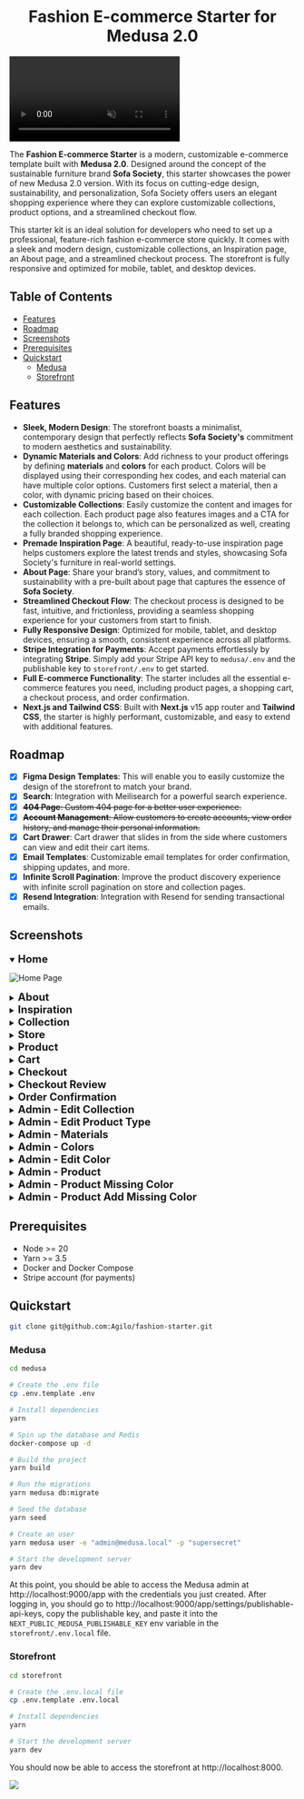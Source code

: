 <h1 align="center">Fashion E-commerce Starter for Medusa 2.0</h1>

<video src="https://github.com/user-attachments/assets/1afe48e4-5a28-4aee-b4bd-e405701d3cc6" controls="controls" muted="muted" playsinline="playsinline"></video>

The **Fashion E-commerce Starter** is a modern, customizable e-commerce template built with **Medusa 2.0**. Designed around the concept of the sustainable furniture brand **Sofa Society**, this starter showcases the power of new Medusa 2.0 version. With its focus on cutting-edge design, sustainability, and personalization, Sofa Society offers users an elegant shopping experience where they can explore customizable collections, product options, and a streamlined checkout flow.

This starter kit is an ideal solution for developers who need to set up a professional, feature-rich fashion e-commerce store quickly. It comes with a sleek and modern design, customizable collections, an Inspiration page, an About page, and a streamlined checkout process. The storefront is fully responsive and optimized for mobile, tablet, and desktop devices.

<h2>Table of Contents</h2>

- [Features](#features)
- [Roadmap](#roadmap)
- [Screenshots](#screenshots)
- [Prerequisites](#prerequisites)
- [Quickstart](#quickstart)
  - [Medusa](#medusa)
  - [Storefront](#storefront)

## Features

- **Sleek, Modern Design**: The storefront boasts a minimalist, contemporary design that perfectly reflects **Sofa Society's** commitment to modern aesthetics and sustainability.
- **Dynamic Materials and Colors**: Add richness to your product offerings by defining **materials** and **colors** for each product. Colors will be displayed using their corresponding hex codes, and each material can have multiple color options. Customers first select a material, then a color, with dynamic pricing based on their choices.
- **Customizable Collections**: Easily customize the content and images for each collection. Each product page also features images and a CTA for the collection it belongs to, which can be personalized as well, creating a fully branded shopping experience.
- **Premade Inspiration Page**: A beautiful, ready-to-use inspiration page helps customers explore the latest trends and styles, showcasing Sofa Society's furniture in real-world settings.
- **About Page**: Share your brand’s story, values, and commitment to sustainability with a pre-built about page that captures the essence of **Sofa Society**.
- **Streamlined Checkout Flow**: The checkout process is designed to be fast, intuitive, and frictionless, providing a seamless shopping experience for your customers from start to finish.
- **Fully Responsive Design**: Optimized for mobile, tablet, and desktop devices, ensuring a smooth, consistent experience across all platforms.
- **Stripe Integration for Payments**: Accept payments effortlessly by integrating **Stripe**. Simply add your Stripe API key to `medusa/.env` and the publishable key to `storefront/.env` to get started.
- **Full E-commerce Functionality**: The starter includes all the essential e-commerce features you need, including product pages, a shopping cart, a checkout process, and order confirmation.
- **Next.js and Tailwind CSS**: Built with **Next.js** v15 app router and **Tailwind CSS**, the starter is highly performant, customizable, and easy to extend with additional features.

## Roadmap
- [x] **Figma Design Templates**: This will enable you to easily customize the design of the storefront to match your brand.
- [x] **Search**: Integration with Meilisearch for a powerful search experience.
- [x] ~~**404 Page**: Custom 404 page for a better user experience.~~
- [x] ~~**Account Management**: Allow customers to create accounts, view order history, and manage their personal information.~~
- [x] **Cart Drawer**: Cart drawer that slides in from the side where customers can view and edit their cart items.
- [x] **Email Templates**: Customizable email templates for order confirmation, shipping updates, and more.
- [x] **Infinite Scroll Pagination**: Improve the product discovery experience with infinite scroll pagination on store and collection pages.
- [x] **Resend Integration**: Integration with Resend for sending transactional emails.

## Screenshots

<details open="open">
<summary><strong style="font-size: 1.15rem">Home</strong></summary>

![Home Page](./media/home.jpeg)
</details>

<details>
<summary><strong style="font-size: 1.15rem">About</strong></summary>

![About Page](./media/about.jpeg)
</details>

<details>
<summary><strong style="font-size: 1.15rem">Inspiration</strong></summary>

![Inspiration Page](./media/inspiration.jpeg)
</details>

<details>
<summary><strong style="font-size: 1.15rem">Collection</strong></summary>

![Collection Page](./media/collection.jpeg)
</details>

<details>
<summary><strong style="font-size: 1.15rem">Store</strong></summary>

![Store Page](./media/store.jpeg)
</details>

<details>
<summary><strong style="font-size: 1.15rem">Product</strong></summary>

![Product Page](./media/product.jpeg)
</details>

<details>
<summary><strong style="font-size: 1.15rem">Cart</strong></summary>

![Cart Page](./media/cart.jpeg)
</details>

<details>
<summary><strong style="font-size: 1.15rem">Checkout</strong></summary>

![Checkout Page](./media/checkout.jpeg)
</details>

<details>
<summary><strong style="font-size: 1.15rem">Checkout Review</strong></summary>

![Checkout Review Page](./media/checkout-review.jpeg)
</details>

<details>
<summary><strong style="font-size: 1.15rem">Order Confirmation</strong></summary>

![Order Confirmation Page](./media/order-confirmation.jpeg)
</details>

<details>
<summary><strong style="font-size: 1.15rem">Admin - Edit Collection</strong></summary>

![Admin - Edit Collection](./media/admin-collection.jpeg)
</details>

<details>
<summary><strong style="font-size: 1.15rem">Admin - Edit Product Type</strong></summary>

![Admin - Edit Product Type](./media/admin-product-type.jpeg)
</details>

<details>
<summary><strong style="font-size: 1.15rem">Admin - Materials</strong></summary>

![Admin - Materials](./media/admin-materials.jpeg)
</details>

<details>
<summary><strong style="font-size: 1.15rem">Admin - Colors</strong></summary>

![Admin - Colors](./media/admin-colors.jpeg)
</details>

<details>
<summary><strong style="font-size: 1.15rem">Admin - Edit Color</strong></summary>

![Admin - Edit Color](./media/admin-edit-color.jpeg)
</details>

<details>
<summary><strong style="font-size: 1.15rem">Admin - Product</strong></summary>

![Admin - Product](./media/admin-product.jpeg)
</details>

<details>
<summary><strong style="font-size: 1.15rem">Admin - Product Missing Color</strong></summary>

![Admin - Product Missing Color](./media/product-missing-color.jpeg)
</details>

<details>
<summary><strong style="font-size: 1.15rem">Admin - Product Add Missing Color</strong></summary>

![Admin - Product Add Missing Color](./media/product-add-missing-color.jpeg)
</details>

## Prerequisites

- Node >= 20
- Yarn >= 3.5
- Docker and Docker Compose
- Stripe account (for payments)

## Quickstart

```bash
git clone git@github.com:Agilo/fashion-starter.git
```

### Medusa

```bash
cd medusa

# Create the .env file
cp .env.template .env

# Install dependencies
yarn

# Spin up the database and Redis
docker-compose up -d

# Build the project
yarn build

# Run the migrations
yarn medusa db:migrate

# Seed the database
yarn seed

# Create an user
yarn medusa user -e "admin@medusa.local" -p "supersecret"

# Start the development server
yarn dev
```

At this point, you should be able to access the Medusa admin at http://localhost:9000/app with the credentials you just created. After logging in, you should go to http://localhost:9000/app/settings/publishable-api-keys, copy the publishable key, and paste it into the `NEXT_PUBLIC_MEDUSA_PUBLISHABLE_KEY` env variable in the `storefront/.env.local` file.

### Storefront

```bash
cd storefront

# Create the .env.local file
cp .env.template .env.local

# Install dependencies
yarn

# Start the development server
yarn dev
```

You should now be able to access the storefront at http://localhost:8000.

<a href="https://agilo.com" target="_blank">
  <picture>
    <source media="(prefers-color-scheme: dark)" srcset="https://github.com/user-attachments/assets/a4429448-a08a-4f5a-8195-2cea1416ca87">
    <img src="https://github.com/user-attachments/assets/772994f8-32c6-4b27-832f-2660f833fd78">
  </picture>
</a>
